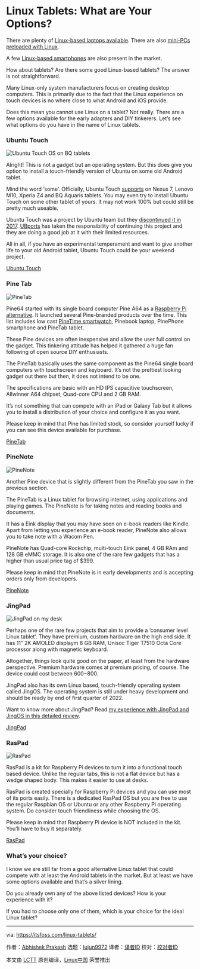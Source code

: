 [#]: subject: "Linux Tablets: What are Your Options?"
[#]: via: "https://itsfoss.com/linux-tablets/"
[#]: author: "Abhishek Prakash https://itsfoss.com/author/abhishek/"
[#]: collector: "lujun9972"
[#]: translator: "wxy"
[#]: reviewer: " "
[#]: publisher: " "
[#]: url: " "

Linux Tablets: What are Your Options?
======

There are plenty of [Linux-based laptops available][1]. There are also [mini-PCs preloaded with Linux][2].

A few [Linux-based smartphones][3] are also present in the market.

How about tablets? Are there some good Linux-based tablets? The answer is not straightforward.

Many Linux-only system manufacturers focus on creating desktop computers. This is primarily due to the fact that the Linux experience on touch devices is no where close to what Android and iOS provide.

Does this mean you cannot use Linux on a tablet? Not really. There are a few options available for the early adapters and DIY tinkerers. Let’s see what options do you have in the name of Linux tablets.

### Ubuntu Touch

![Ubuntu Touch OS on BQ tablets][4]

Alright! This is not a gadget but an operating system. But this does give you option to install a touch-friendly version of Ubuntu on some old Android tablet.

Mind the word ‘some’. Officially, Ubuntu Touch [supports][5] on Nexus 7, Lenovo M10, Xperia Z4 and BQ Aquaris tablets. You may even try to install Ubuntu Touch on some other tablet of yours. It may not work 100% but could still be pretty much useable.

Ubuntu Touch was a project by Ubuntu team but they [discontinued it in 2017][6]. [UBports][7] has taken the responsibility of continuing this project and they are doing a good job at it with their limited resources.

All in all, if you have an experimental temperament and want to give another life to your old Android tablet, Ubuntu Touch could be your weekend project.

[Ubuntu Touch][8]

### Pine Tab

![PineTab][9]

Pine64 started with its single board computer Pine A64 as a [Raspberry Pi alternative][10]. It launched several Pine-branded products over the time. This list includes low cast [PineTime smartwatch][11], Pinebook laptop, PinePhone smartphone and PineTab tablet.

These Pine devices are often inexpensive and allow the user full control on the gadget. This tinkering attitude has helped it gathered a huge fan following of open source DIY enthusiasts.

The PineTab basically uses the same component as the Pine64 single board computers with touchscreen and keyboard. It’s not the prettiest looking gadget out there but then, it does not intend to be one.

The specifications are basic with an HD IPS capacitive touchscreen, Allwinner A64 chipset, Quad-core CPU and 2 GB RAM.

It’s not something that can compete with an iPad or Galaxy Tab but it allows you to install a distribution of your choice and configure it as you want.

Please keep in mind that Pine has limited stock, so consider yourself lucky if you can see this device available for purchase.

[PineTab][12]

### PineNote

![PineNote][13]

Another Pine device that is slightly different from the PineTab you saw in the previous section.

The PineTab is a Linux tablet for browsing internet, using applications and playing games. The PineNote is for taking notes and reading books and documents.

It has a Eink display that you may have seen on e-book readers like Kindle. Apart from letting you experience an e-book reader, PineNote also allows you to take note with a Wacom Pen.

PineNote has Quad-core Rockchip, multi-touch Eink panel, 4 GB RAm and 128 GB eMMC storage. It is also one of the rare few gadgets that has a higher than usual price tag of $399.

Please keep in mind that PineNote is in early developments and is accepting orders only from developers.

[PineNote][14]

### JingPad

![JingPad on my desk][15]

Perhaps one of the rare few projects that aim to provide a ‘consumer level Linux tablet’. They have premium, custom hardware on the high end side. It has 11″ 2K AMOLED displaym 8 GB RAM, Unisoc Tiger T7510 Octa Core processor along with magnetic keyboard.

Altogether, things look quite good on the paper, at least from the hardware perspective. Premium hardware comes at premium pricing, of course. The device could cost between $600-$800.

JingPad also has its own Linux based, touch-friendly operating system called JingOS. The operating system is still under heavy development and should be ready by end of first quarter of 2022.

Want to know more about JingPad? Read [my experience with JingPad and JingOS in this detailed review][16].

[JingPad][17]

### RasPad

![RasPad][18]

RasPad is a kit for Raspberry Pi devices to turn it into a functional touch based device. Unlike the regular tabs, this is not a flat device but has a wedge shaped body. This makes it easier to use at desks.

RasPad is created specially for Raspberry Pi devices and you can use most of its ports easily. There is a dedicated RasPad OS but you are free to use the regular Raspbian OS or Ubuntu or any other Raspberry Pi operating system. Do consider touch friendliness while choosing the OS.

Please keep in mind that Raspberry Pi device is NOT included in the kit. You’ll have to buy it separately.

[RasPad][19]

### What’s your choice?

I know we are still far from a good alternative Linux tablet that could compete with at least the Android tablets in the market. But at least we have some options available and that’s a silver lining.

Do you already own any of the above listed devices? How is your experience with it?

If you had to choose only one of them, which is your choice for the ideal Linux tablet?

--------------------------------------------------------------------------------

via: https://itsfoss.com/linux-tablets/

作者：[Abhishek Prakash][a]
选题：[lujun9972][b]
译者：[译者ID](https://github.com/译者ID)
校对：[校对者ID](https://github.com/校对者ID)

本文由 [LCTT](https://github.com/LCTT/TranslateProject) 原创编译，[Linux中国](https://linux.cn/) 荣誉推出

[a]: https://itsfoss.com/author/abhishek/
[b]: https://github.com/lujun9972
[1]: https://itsfoss.com/get-linux-laptops/
[2]: https://itsfoss.com/linux-based-mini-pc/
[3]: https://itsfoss.com/linux-phones/
[4]: https://i1.wp.com/itsfoss.com/wp-content/uploads/2021/10/ubuntu-touch.jpg?resize=755%2C537&ssl=1
[5]: https://devices.ubuntu-touch.io/
[6]: https://itsfoss.com/ubuntu-unity-shutdown/
[7]: https://ubports.com/
[8]: https://ubuntu-touch.io/
[9]: https://i1.wp.com/itsfoss.com/wp-content/uploads/2021/10/PineTab.jpg?resize=800%2C742&ssl=1
[10]: https://itsfoss.com/raspberry-pi-alternatives/
[11]: https://itsfoss.com/pinetime-linux-smartwatch/
[12]: https://pine64.com/product/pinetab-10-1-linux-tablet-with-detached-backlit-keyboard/?v=0446c16e2e66
[13]: https://i2.wp.com/itsfoss.com/wp-content/uploads/2021/10/PineNote-tab.jpg?resize=800%2C615&ssl=1
[14]: https://www.pine64.org/pinenote/
[15]: https://i1.wp.com/itsfoss.com/wp-content/uploads/2021/09/jingpad-keyboard-angle.webp?resize=800%2C600&ssl=1
[16]: https://itsfoss.com/jingpad-a1-review/
[17]: https://en.jingos.com/jingpad-a1/
[18]: https://i0.wp.com/itsfoss.com/wp-content/uploads/2021/10/raspad.webp?resize=800%2C614&ssl=1
[19]: https://raspad.com/products/raspadv3
